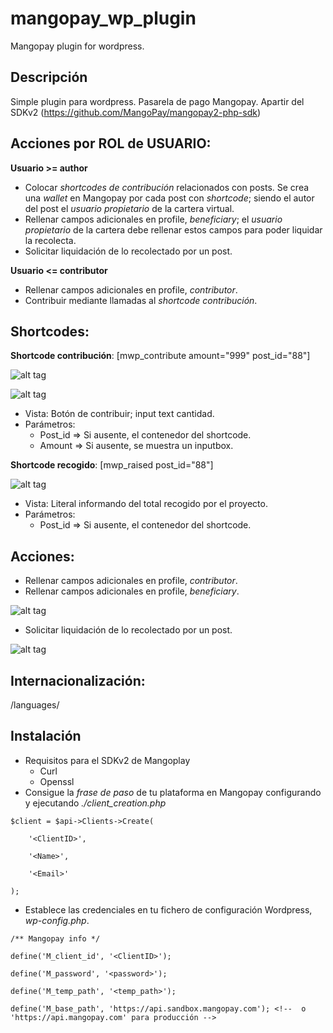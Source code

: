 mangopay_wp_plugin
==================

Mangopay plugin for wordpress.

Descripción 
--------------
Simple plugin para wordpress. Pasarela de pago Mangopay. Apartir del SDKv2 (https://github.com/MangoPay/mangopay2-php-sdk)

Acciones por ROL de USUARIO:
--------------
**Usuario >= author**
- Colocar *shortcodes de contribución* relacionados con posts. Se crea una *wallet* en Mangopay por cada post con *shortcode*; siendo el autor del post el *usuario propietario* de la cartera virtual.
- Rellenar campos adicionales en profile, *beneficiary*; el *usuario propietario* de la cartera debe rellenar estos campos para poder liquidar la recolecta.
- Solicitar liquidación de lo recolectado por un post.

**Usuario <= contributor**
- Rellenar campos adicionales en profile, *contributor*.
- Contribuir mediante llamadas al *shortcode contribución*.

Shortcodes:
--------------
**Shortcode contribución**: [mwp_contribute amount="999" post_id="88"] 

![alt tag](https://raw.github.com/aleph1888/mangopay_wp_plugin/master/images/contribute_shortcode_0.jpg)

![alt tag](https://raw.github.com/aleph1888/mangopay_wp_plugin/master/images/contribute_shortcode_1.jpg)

- Vista: Botón de contribuir; input text cantidad.
- Parámetros:
	* Post_id => Si ausente, el contenedor del shortcode.
	* Amount => Si ausente, se muestra un inputbox.

**Shortcode recogido**: [mwp_raised post_id="88"] 

![alt tag](https://raw.github.com/aleph1888/mangopay_wp_plugin/master/images/raised_shortcode.jpg)

- Vista: Literal informando del total recogido por el proyecto. 
- Parámetros:
	* Post_id => Si ausente, el contenedor del shortcode.

Acciones:
--------------
- Rellenar campos adicionales en profile, *contributor*.
- Rellenar campos adicionales en profile, *beneficiary*.

![alt tag](https://raw.github.com/aleph1888/mangopay_wp_plugin/master/images/Profile-fields.jpg)

- Solicitar liquidación de lo recolectado por un post.

![alt tag](https://raw.github.com/aleph1888/mangopay_wp_plugin/master/images/Post-fields.jpg)

Internacionalización: 
--------------
/languages/

Instalación
--------------
- Requisitos para el SDKv2 de Mangoplay
	* Curl
	* Openssl
- Consigue la *frase de paso* de tu plataforma en Mangopay configurando y ejecutando *./client_creation.php*
```
$client = $api->Clients->Create(

    '<ClientID>', 

    '<Name>',

    '<Email>'

);
```
- Establece las credenciales en tu fichero de configuración Wordpress, *wp-config.php*.
```
/** Mangopay info */

define('M_client_id', '<ClientID>');

define('M_password', '<password>');

define('M_temp_path', '<temp_path>');

define('M_base_path', 'https://api.sandbox.mangopay.com'); <!--  o 'https://api.mangopay.com' para producción -->
```

